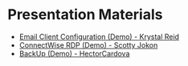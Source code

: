 # Presentation Materials

- [Email Client Configuration (Demo) - Krystal Reid](emailconfiguration.md)
- [ConnectWise RDP (Demo) - Scotty Jokon](ConnectWise.md)
- [BackUp (Demo) - HectorCardova](Backup.md)

